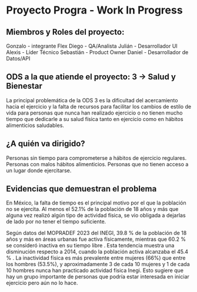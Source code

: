 # Proyecto Progra - Work In Progress

## Miembros y Roles del proyecto:
  Gonzalo - integrante Flex 
  Diego - QA/Analista 
  Julián - Desarrollador UI
  Alexis - Líder Técnico 
  Sebastián - Product Owner
  Daniel - Desarrollador de Datos/API


## ODS a la que atiende el proyecto: 3 -> Salud y Bienestar
La principal problemática de la ODS 3 es la dificultad del acercamiento hacia el ejercicio y la falta de recursos para facilitar los cambios de estilo de vida para personas que nunca han realizado ejercicio o no tienen  mucho tiempo que dedicarle a su salud física tanto en ejercicio como en hábitos alimenticios saludables.

## ¿A quién va dirigido?
  Personas sin tiempo para comprometerse a hábitos de ejercicio regulares.
  Personas con malos hábitos alimenticios.
  Personas que no tienen acceso a un lugar donde ejercitarse. 
  
## Evidencias que demuestran el problema

  En México, la falta de tiempo es el principal motivo por el que la población no se ejercita. Al menos el 52.1% de la población de 18 años y más que alguna vez realizó algún tipo de actividad física, se vio obligada    a dejarlas de lado por no tener el tiempo suficiente.
  
  Según datos del MOPRADEF 2023 del INEGI, 39.8 % de la población de 18 años y más en áreas urbanas fue activa físicamente, mientras que 60.2 % se consideró inactiva en su tiempo libre . Esta tendencia muestra una       disminución respecto a 2014, cuando la población activa alcanzaba el 45.4 % . La inactividad física es más prevalente entre mujeres (66%) que entre los hombres (53.5%), y aproximadamente 3 de cada 10 mujeres y 1 de    cada 10 hombres nunca han practicado actividad física Inegi.
  Esto sugiere que hay un grupo importante de personas que podría estar interesada en iniciar ejercicio pero aún no lo hace.

